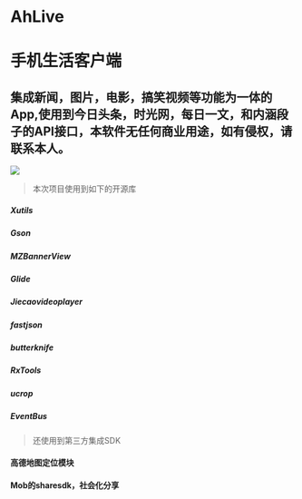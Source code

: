 # AhLive
# 手机生活客户端 #

## 集成新闻，图片，电影，搞笑视频等功能为一体的App,使用到今日头条，时光网，每日一文，和内涵段子的API接口，本软件无任何商业用途，如有侵权，请联系本人。

![](https://github.com/MiChongGET/AhLive/blob/master/app/ahlive.gif)


> 本次项目使用到如下的开源库
#####  Xutils
#####  Gson
#####  MZBannerView
#####  Glide
#####  Jiecaovideoplayer
#####  fastjson
#####  butterknife
#####  RxTools
#####  ucrop
#####  EventBus

>还使用到第三方集成SDK
####   高德地图定位模块
####   Mob的sharesdk，社会化分享